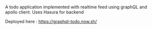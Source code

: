 A todo application implemented with realtime feed using graphQL and apollo client. 
Uses Hasura for backend

Deployed here : https://graphql-todo.now.sh/